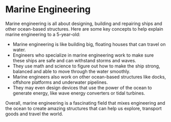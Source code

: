 # Marine Engineering

Marine engineering is all about designing, building and repairing ships and other ocean-based structures. Here are some key concepts to help explain marine engineering to a 5-year-old:

* Marine engineering is like building big, floating houses that can travel on water.
* Engineers who specialize in marine engineering work to make sure these ships are safe and can withstand storms and waves.
* They use math and science to figure out how to make the ship strong, balanced and able to move through the water smoothly.
* Marine engineers also work on other ocean-based structures like docks, offshore platforms and underwater pipelines.
* They may even design devices that use the power of the ocean to generate energy, like wave energy converters or tidal turbines.

Overall, marine engineering is a fascinating field that mixes engineering and the ocean to create amazing structures that can help us explore, transport goods and travel the world.
